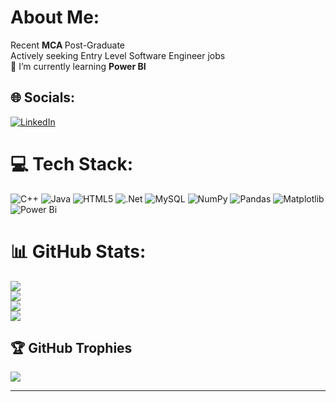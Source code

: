 # About Me:
Recent <b>MCA </b>Post-Graduate<br>Actively seeking Entry Level Software Engineer jobs<br>🌱 I’m currently learning <b>Power BI</b><br>


## 🌐 Socials:
[![LinkedIn](https://img.shields.io/badge/LinkedIn-%230077B5.svg?logo=linkedin&logoColor=white)](https://linkedin.com/in/karthiksr008) 

# 💻 Tech Stack:
![C++](https://img.shields.io/badge/c++-%2300599C.svg?style=flat&logo=c%2B%2B&logoColor=white) ![Java](https://img.shields.io/badge/java-%23ED8B00.svg?style=flat&logo=openjdk&logoColor=white) ![HTML5](https://img.shields.io/badge/html5-%23E34F26.svg?style=flat&logo=html5&logoColor=white) ![.Net](https://img.shields.io/badge/.NET-5C2D91?style=flat&logo=.net&logoColor=white) ![MySQL](https://img.shields.io/badge/mysql-%2300000f.svg?style=flat&logo=mysql&logoColor=white) ![NumPy](https://img.shields.io/badge/numpy-%23013243.svg?style=flat&logo=numpy&logoColor=white) ![Pandas](https://img.shields.io/badge/pandas-%23150458.svg?style=flat&logo=pandas&logoColor=white) ![Matplotlib](https://img.shields.io/badge/Matplotlib-%23ffffff.svg?style=flat&logo=Matplotlib&logoColor=black) ![Power Bi](https://img.shields.io/badge/power_bi-F2C811?style=flat&logo=powerbi&logoColor=black)
# 📊 GitHub Stats:
[![](https://visitcount.itsvg.in/api?id=Karthik-S-R&icon=5&color=9)](https://visitcount.itsvg.in)<br/>
![](https://github-readme-stats.vercel.app/api?username=Karthik-S-R&theme=merko&hide_border=false&include_all_commits=false&count_private=false)<br/>
![](https://github-readme-streak-stats.herokuapp.com/?user=Karthik-S-R&theme=merko&hide_border=false)<br/>
![](https://github-readme-stats.vercel.app/api/top-langs/?username=Karthik-S-R&theme=merko&hide_border=false&include_all_commits=false&count_private=false&layout=compact)


## 🏆 GitHub Trophies
![](https://github-profile-trophy.vercel.app/?username=Karthik-S-R&theme=radical&no-frame=false&no-bg=false&margin-w=4)

---
